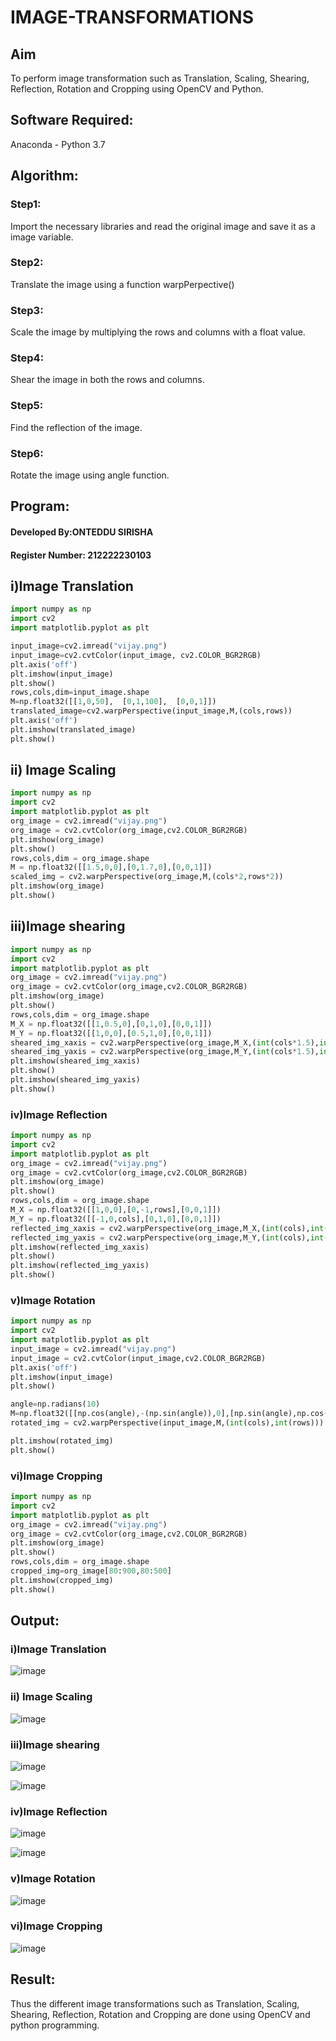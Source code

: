 # IMAGE-TRANSFORMATIONS

## Aim
To perform image transformation such as Translation, Scaling, Shearing, Reflection, Rotation and Cropping using OpenCV and Python.

## Software Required:
Anaconda - Python 3.7

## Algorithm:
### Step1:

Import the necessary libraries and read the original image and save it as a image variable.

### Step2:

Translate the image using a function warpPerpective()

### Step3:

Scale the image by multiplying the rows and columns with a float value.

### Step4:

Shear the image in both the rows and columns.

### Step5:

Find the reflection of the image.

### Step6:

Rotate the image using angle function.

## Program:

#### Developed By:ONTEDDU SIRISHA
#### Register Number: 212222230103

## i)Image Translation

```python
import numpy as np
import cv2
import matplotlib.pyplot as plt

input_image=cv2.imread("vijay.png")
input_image=cv2.cvtColor(input_image, cv2.COLOR_BGR2RGB)
plt.axis('off')
plt.imshow(input_image)
plt.show()
rows,cols,dim=input_image.shape
M=np.float32([[1,0,50],  [0,1,100],  [0,0,1]])
translated_image=cv2.warpPerspective(input_image,M,(cols,rows))
plt.axis('off')
plt.imshow(translated_image)
plt.show()
```

## ii) Image Scaling

```python
import numpy as np
import cv2
import matplotlib.pyplot as plt
org_image = cv2.imread("vijay.png")
org_image = cv2.cvtColor(org_image,cv2.COLOR_BGR2RGB)
plt.imshow(org_image)
plt.show()
rows,cols,dim = org_image.shape
M = np.float32([[1.5,0,0],[0,1.7,0],[0,0,1]])
scaled_img = cv2.warpPerspective(org_image,M,(cols*2,rows*2))
plt.imshow(org_image)
plt.show()
```


## iii)Image shearing

```python
import numpy as np
import cv2
import matplotlib.pyplot as plt
org_image = cv2.imread("vijay.png")
org_image = cv2.cvtColor(org_image,cv2.COLOR_BGR2RGB)
plt.imshow(org_image)
plt.show()
rows,cols,dim = org_image.shape
M_X = np.float32([[1,0.5,0],[0,1,0],[0,0,1]])
M_Y = np.float32([[1,0,0],[0.5,1,0],[0,0,1]])
sheared_img_xaxis = cv2.warpPerspective(org_image,M_X,(int(cols*1.5),int(rows*1.5)))
sheared_img_yaxis = cv2.warpPerspective(org_image,M_Y,(int(cols*1.5),int(rows*1.5)))
plt.imshow(sheared_img_xaxis)
plt.show()
plt.imshow(sheared_img_yaxis)
plt.show()
```


### iv)Image Reflection

```python
import numpy as np
import cv2
import matplotlib.pyplot as plt
org_image = cv2.imread("vijay.png")
org_image = cv2.cvtColor(org_image,cv2.COLOR_BGR2RGB)
plt.imshow(org_image)
plt.show()
rows,cols,dim = org_image.shape
M_X = np.float32([[1,0,0],[0,-1,rows],[0,0,1]])
M_Y = np.float32([[-1,0,cols],[0,1,0],[0,0,1]])
reflected_img_xaxis = cv2.warpPerspective(org_image,M_X,(int(cols),int(rows)))
reflected_img_yaxis = cv2.warpPerspective(org_image,M_Y,(int(cols),int(rows)))
plt.imshow(reflected_img_xaxis)
plt.show()
plt.imshow(reflected_img_yaxis)
plt.show()
```


### v)Image Rotation
```python
import numpy as np
import cv2
import matplotlib.pyplot as plt
input_image = cv2.imread("vijay.png")
input_image = cv2.cvtColor(input_image,cv2.COLOR_BGR2RGB)
plt.axis('off')
plt.imshow(input_image)
plt.show()

angle=np.radians(10)
M=np.float32([[np.cos(angle),-(np.sin(angle)),0],[np.sin(angle),np.cos(angle),0],[0,0,1]])
rotated_img = cv2.warpPerspective(input_image,M,(int(cols),int(rows)))

plt.imshow(rotated_img)
plt.show()
```



### vi)Image Cropping
```python
import numpy as np
import cv2
import matplotlib.pyplot as plt
org_image = cv2.imread("vijay.png")
org_image = cv2.cvtColor(org_image,cv2.COLOR_BGR2RGB)
plt.imshow(org_image)
plt.show()
rows,cols,dim = org_image.shape
cropped_img=org_image[80:900,80:500]
plt.imshow(cropped_img)
plt.show()
```





## Output:
### i)Image Translation

![image](https://github.com/TejaswiniGugananthan/IMAGE-TRANSFORMATIONS/assets/121222763/c6080119-a657-4e90-887c-96d5cab5fc44)


### ii) Image Scaling

![image](https://github.com/TejaswiniGugananthan/IMAGE-TRANSFORMATIONS/assets/121222763/442f2b3a-44d1-4a99-b6ee-9bb22ef875a7)


### iii)Image shearing

![image](https://github.com/TejaswiniGugananthan/IMAGE-TRANSFORMATIONS/assets/121222763/9c728086-ad6c-4451-90fe-0924af49768f)

![image](https://github.com/TejaswiniGugananthan/IMAGE-TRANSFORMATIONS/assets/121222763/ce3b580f-ec06-4850-96d2-44eb1d648ed4)


### iv)Image Reflection

![image](https://github.com/TejaswiniGugananthan/IMAGE-TRANSFORMATIONS/assets/121222763/1257a902-3eca-45df-93c6-7e29177377f0)

![image](https://github.com/TejaswiniGugananthan/IMAGE-TRANSFORMATIONS/assets/121222763/fbc9b170-a9ae-46ce-b8a4-99ac080a5d97)



### v)Image Rotation

![image](https://github.com/TejaswiniGugananthan/IMAGE-TRANSFORMATIONS/assets/121222763/6579ffc5-9b22-4d84-984b-2464a5b69982)



### vi)Image Cropping

![image](https://github.com/TejaswiniGugananthan/IMAGE-TRANSFORMATIONS/assets/121222763/8583fc8c-d956-4691-959b-7e60c8403176)




## Result: 

Thus the different image transformations such as Translation, Scaling, Shearing, Reflection, Rotation and Cropping are done using OpenCV and python programming.
